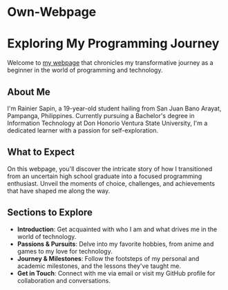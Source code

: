 # Own-Webpage

# Exploring My Programming Journey

Welcome to [my webpage](https://rainierxcode.github.io/Own-Webpage) that chronicles my transformative journey as a beginner in the world of programming and technology.

## About Me

I'm Rainier Sapin, a 19-year-old student hailing from San Juan Bano Arayat, Pampanga, Philippines. Currently pursuing a Bachelor's degree in Information Technology at Don Honorio Ventura State University, I'm a dedicated learner with a passion for self-exploration.

## What to Expect

On this webpage, you'll discover the intricate story of how I transitioned from an uncertain high school graduate into a focused programming enthusiast. Unveil the moments of choice, challenges, and achievements that have shaped me along the way.

## Sections to Explore

- **Introduction**: Get acquainted with who I am and what drives me in the world of technology.
- **Passions & Pursuits**: Delve into my favorite hobbies, from anime and games to my love for technology.
- **Journey & Milestones**: Follow the footsteps of my personal and academic milestones, and the lessons they've taught me.
- **Get in Touch**: Connect with me via email or visit my GitHub profile for collaboration and conversations.
